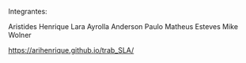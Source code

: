 Integrantes:

Aristides Henrique
Lara Ayrolla 
Anderson Paulo
Matheus Esteves 
Mike Wolner 

https://arihenrique.github.io/trab_SLA/

